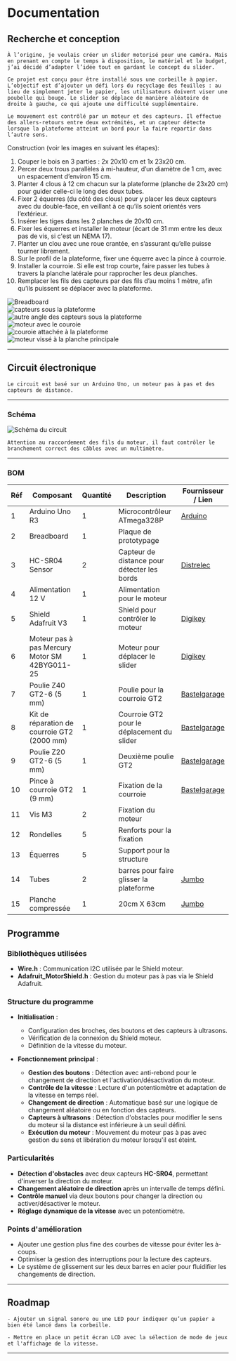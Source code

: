# Documentation  

## Recherche et conception  

`À l’origine, je voulais créer un slider motorisé pour une caméra. Mais en prenant en compte le temps à disposition, le matériel et le budget, j’ai décidé d’adapter l’idée tout en gardant le concept du slider.`  

`Ce projet est conçu pour être installé sous une corbeille à papier. L’objectif est d’ajouter un défi lors du recyclage des feuilles : au lieu de simplement jeter le papier, les utilisateurs doivent viser une poubelle qui bouge. Le slider se déplace de manière aléatoire de droite à gauche, ce qui ajoute une difficulté supplémentaire.`  

`Le mouvement est contrôlé par un moteur et des capteurs. Il effectue des allers-retours entre deux extrémités, et un capteur détecte lorsque la plateforme atteint un bord pour la faire repartir dans l’autre sens.`  


Construction (voir les images en suivant les étapes):
1. Couper le bois en 3 parties : 2x 20x10 cm et 1x 23x20 cm.
2. Percer deux trous parallèles à mi-hauteur, d’un diamètre de 1 cm, avec un espacement d’environ 15 cm.
3. Planter 4 clous à 12 cm chacun sur la plateforme (planche de 23x20 cm) pour guider celle-ci le long des deux tubes.
4. Fixer 2 équerres (du côté des clous) pour y placer les deux capteurs avec du double-face, en veillant à ce qu’ils soient orientés vers l’extérieur.
5. Insérer les tiges dans les 2 planches de 20x10 cm.
6. Fixer les équerres et installer le moteur (écart de 31 mm entre les deux pas de vis, si c'est un NEMA 17).
7. Planter un clou avec une roue crantée, en s’assurant qu’elle puisse tourner librement.
8. Sur le profil de la plateforme, fixer une équerre avec la pince à courroie.
9. Installer la courroie. Si elle est trop courte, faire passer les tubes à travers la planche latérale pour rapprocher les deux planches.
10. Remplacer les fils des capteurs par des fils d’au moins 1 mètre, afin qu’ils puissent se déplacer avec la plateforme.


![Breadboard](https://github.com/TAGUERY/arduino-slider/blob/main/docs/assets/breadBoard.png)  
![capteurs sous la plateforme](https://github.com/TAGUERY/arduino-slider/blob/main/docs/assets/capteur.png)  
![autre angle des capteurs sous la plateforme](https://github.com/TAGUERY/arduino-slider/blob/main/docs/assets/capteur2.png)  
![moteur avec le couroie](https://github.com/TAGUERY/arduino-slider/blob/main/docs/assets/moteur.png)  
![couroie attachée à la plateforme](https://github.com/TAGUERY/arduino-slider/blob/main/docs/assets/pince.png)  
![moteur vissé à la planche principale](https://github.com/TAGUERY/arduino-slider/blob/main/docs/assets/plancheMoteur.png)  


---

## Circuit électronique  

`Le circuit est basé sur un Arduino Uno, un moteur pas à pas et des capteurs de distance.`  

---

### Schéma  

![Schéma du circuit](https://github.com/TAGUERY/arduino-slider/blob/main/docs/assets/schematics-slider.png)  

`Attention au raccordement des fils du moteur, il faut contrôler le branchement correct des câbles avec un multimètre.`  

---


### BOM  

| Réf | Composant                           | Quantité | Description                                | Fournisseur / Lien                                            |
| --- | ----------------------------------- | -------- | ------------------------------------------ | ------------------------------------------------------------- |
| 1   | Arduino Uno R3                      | 1        | Microcontrôleur ATmega328P                 | [Arduino](https://store.arduino.cc/products/arduino-uno-rev3) |
| 2   | Breadboard                          | 1        | Plaque de prototypage                      |                             |
| 3   | HC-SR04 Sensor                      | 2        | Capteur de distance pour détecter les bords | [Distrelec](https://www.distrelec.ch/en/hc-sr04-ultrasonic-distance-sensor-sparkfun-electronics-sen-15569/p/30160395)                                                                             |
| 4   | Alimentation 12 V                   | 1        | Alimentation pour le moteur                |                                                    |
| 5   | Shield Adafruit V3                  | 1        | Shield pour contrôler le moteur            | [Digikey](https://www.digikey.ch/de/products/detail/adafruit-industries-llc/2601/9452124?gclsrc=aw.ds&&utm_adgroup=&utm_source=google&utm_medium=cpc&utm_campaign=PMax%20Shopping_Product_High%20ROAS&utm_term=&productid=9452124&utm_content=&utm_id=go_cmp-20198980972_adg-_ad-__dev-c_ext-_prd-9452124_sig-CjwKCAiArKW-BhAzEiwAZhWsIJ-voKXVw4z7aFOvFLgQ1sOqvUQzhf2ccaoVZMaWZJu2GoJ2JaB6whoCe2QQAvD_BwE&gad_source=4&gclid=CjwKCAiArKW-BhAzEiwAZhWsIJ-voKXVw4z7aFOvFLgQ1sOqvUQzhf2ccaoVZMaWZJu2GoJ2JaB6whoCe2QQAvD_BwE&gclsrc=aw.ds)                                                     |
| 6   | Moteur pas à pas Mercury Motor SM 42BYG011-25 | 1 | Moteur pour déplacer le slider | [Digikey](https://www.distrelec.ch/de/bipolarer-schrittmotor-nema-17-12v-sparkfun-electronics-sm-42byg011-25/p/30145493?pup_e=1&pup_cid=361191&pup_id=30145493&cq_src=google_ads&cq_cmp=18261832767&cq_con=&cq_term=&cq_med=pla&cq_plac=&cq_net=x&cq_pos=&cq_plt=gp&gclsrc=aw.ds&gclsrc=aw.ds&gad_source=1&gclid=CjwKCAiArKW-BhAzEiwAZhWsIFcOM6eNVSic06VEV4xT4TpYKsGN65yJZL114n0mOFrMSeDaqals7xoCwowQAvD_BwE) |
| 7   | Poulie Z40 GT2-6 (5 mm)             | 1        | Poulie pour la courroie GT2                | [Bastelgarage](https://www.bastelgarage.ch/poulie-z40-gt2-6-avec-un-alesage-de-5mm-et-un-siege-de-16mm) |
| 8   | Kit de réparation de courroie GT2 (2000 mm) | 1 | Courroie GT2 pour le déplacement du slider | [Bastelgarage](https://www.bastelgarage.ch/kit-de-reparation-de-courroie-gt2-2000mm) |
| 9   | Poulie Z20 GT2-6 (5 mm)             | 1        | Deuxième poulie GT2                        | [Bastelgarage](https://www.bastelgarage.ch/poulie-z20-gt2-6-avec-alesage-de-5mm-et-siege-de-16mm) |
| 10  | Pince à courroie GT2 (9 mm)         | 1        | Fixation de la courroie                    | [Bastelgarage](https://www.bastelgarage.ch/pince-a-courroie-gt2-9mm) |
| 11  | Vis M3                              | 2        | Fixation du moteur                         |  |
| 12  | Rondelles                           | 5        | Renforts pour la fixation                  |  |
| 13  | Équerres                            | 5        | Support pour la structure                  |  |
| 14  | Tubes                            | 2        | barres pour faire glisser la plateforme                  | [Jumbo](https://www.jumbo.ch/fr/gros-outillage-atelier/ferrures-boites-aux-lettres/profiles/profiles-en-aluminium/alfer-tube-rond-en-aluminium---10-mm--1-m/p/3198038) |
| 15  | Planche compressée                           | 1        | 20cm X 63cm                  | [Jumbo](https://www.jumbo.ch/fr/construction-renovation/bois/decoupe-du-bois/c/060201) |


## Programme  

### Bibliothèques utilisées  
- **Wire.h** : Communication I2C utilisée par le Shield moteur.  
- **Adafruit_MotorShield.h** : Gestion du moteur pas à pas via le Shield Adafruit.  

### Structure du programme  
- **Initialisation** :  
  - Configuration des broches, des boutons et des capteurs à ultrasons.  
  - Vérification de la connexion du Shield moteur.  
  - Définition de la vitesse du moteur.  

- **Fonctionnement principal** :  
  - **Gestion des boutons** : Détection avec anti-rebond pour le changement de direction et l'activation/désactivation du moteur.  
  - **Contrôle de la vitesse** : Lecture d'un potentiomètre et adaptation de la vitesse en temps réel.  
  - **Changement de direction** : Automatique basé sur une logique de changement aléatoire ou en fonction des capteurs.  
  - **Capteurs à ultrasons** : Détection d'obstacles pour modifier le sens du moteur si la distance est inférieure à un seuil défini.  
  - **Exécution du moteur** : Mouvement du moteur pas à pas avec gestion du sens et libération du moteur lorsqu'il est éteint.  

### Particularités  
- **Détection d'obstacles** avec deux capteurs **HC-SR04**, permettant d'inverser la direction du moteur.  
- **Changement aléatoire de direction** après un intervalle de temps défini.  
- **Contrôle manuel** via deux boutons pour changer la direction ou activer/désactiver le moteur.  
- **Réglage dynamique de la vitesse** avec un potentiomètre.  

### Points d'amélioration  
- Ajouter une gestion plus fine des courbes de vitesse pour éviter les à-coups.  
- Optimiser la gestion des interruptions pour la lecture des capteurs.  
- Le système de glissement sur les deux barres en acier pour fluidifier les changements de direction.  

---


## Roadmap  

`- Ajouter un signal sonore ou une LED pour indiquer qu’un papier a bien été lancé dans la corbeille.` 

`- Mettre en place un petit écran LCD avec la sélection de mode de jeux et l'affichage de la vitesse.` 


---




